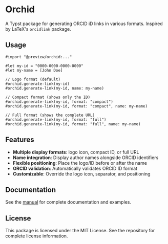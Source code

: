 # Orchid

A Typst package for generating ORCID iD links in various formats. Inspired by LaTeX's `orcidlink` package.

## Usage

```typst
#import "@preview/orchid:..."

#let my-id = "0000-0000-0000-0000"
#let my-name = [John Doe]

// Logo format (default)
#orchid.generate-link(my-id)
#orchid.generate-link(my-id, name: my-name)

// Compact format (shows only the ID)
#orchid.generate-link(my-id, format: "compact")
#orchid.generate-link(my-id, format: "compact", name: my-name)

// Full format (shows the complete URL)
#orchid.generate-link(my-id, format: "full")
#orchid.generate-link(my-id, format: "full", name: my-name)
```

## Features

- **Multiple display formats**: logo icon, compact ID, or full URL
- **Name integration**: Display author names alongside ORCID identifiers
- **Flexible positioning**: Place the logo/ID before or after the name
- **ORCID validation**: Automatically validates ORCID ID format
- **Customizable**: Override the logo icon, separator, and positioning

## Documentation

See the [manual](docs/manual.pdf) for complete documentation and examples.

## License

This package is licensed under the MIT License. See the repository for complete license information.
